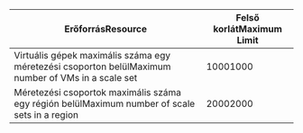 | <span data-ttu-id="c1553-101">Erőforrás</span><span class="sxs-lookup"><span data-stu-id="c1553-101">Resource</span></span> | <span data-ttu-id="c1553-102">Felső korlát</span><span class="sxs-lookup"><span data-stu-id="c1553-102">Maximum Limit</span></span> |
| --- | --- |
| <span data-ttu-id="c1553-103">Virtuális gépek maximális száma egy méretezési csoporton belül</span><span class="sxs-lookup"><span data-stu-id="c1553-103">Maximum number of VMs in a scale set</span></span> |<span data-ttu-id="c1553-104">1000</span><span class="sxs-lookup"><span data-stu-id="c1553-104">1000</span></span> |
| <span data-ttu-id="c1553-105">Méretezési csoportok maximális száma egy régión belül</span><span class="sxs-lookup"><span data-stu-id="c1553-105">Maximum number of scale sets in a region</span></span> |<span data-ttu-id="c1553-106">2000</span><span class="sxs-lookup"><span data-stu-id="c1553-106">2000</span></span> |


